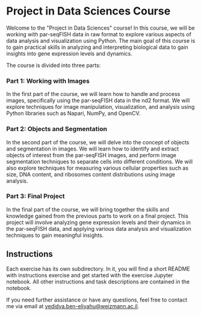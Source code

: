 # Project in Data Sciences Course

Welcome to the "Project in Data Sciences" course! In this course, we will be working with par-seqFISH data in raw format to explore various aspects of data analysis and visualization using Python. The main goal of this course is to gain practical skills in analyzing and interpreting biological data to gain insights into gene expression levels and dynamics.

The course is divided into three parts:
### Part 1: Working with Images

In the first part of the course, we will learn how to handle and process images, specifically using the par-seqFISH data in the nd2 format. We will explore techniques for image manipulation, visualization, and analysis using Python libraries such as Napari, NumPy, and OpenCV.

### Part 2: Objects and Segmentation

In the second part of the course, we will delve into the concept of objects and segmentation in images. We will learn how to identify and extract objects of interest from the par-seqFISH images, and perform image segmentation techniques to separate cells into different conditions. We will also explore techniques for measuring various cellular properties such as size, DNA content, and ribosomes content distributions using image analysis.

### Part 3: Final Project

In the final part of the course, we will bring together the skills and knowledge gained from the previous parts to work on a final project. This project will involve analyzing gene expression levels and their dynamics in the par-seqFISH data, and applying various data analysis and visualization techniques to gain meaningful insights.

## Instructions

Each exercise has its own subdirectory. In it, you will find a short README with instructions exercise and get started with the exercise Jupyter notebook. All other instructions and task descriptions are contained in the notebook.

If you need further assistance or have any questions, feel free to contact me via email at yedidya.ben-eliyahu@weizmann.ac.il.